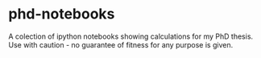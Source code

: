 # phd-notebooks

A colection of ipython notebooks showing calculations for my PhD thesis. Use with caution - no guarantee of fitness for any purpose is given.
